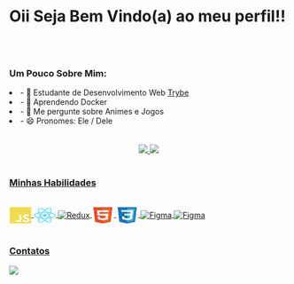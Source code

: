 # Oii Seja Bem Vindo(a) ao meu perfil!!

<br />
<br />

### Um Pouco Sobre Mim:

<div align="center">
  <div align="left" style="display: inline_block">
    <li>- 🔭 Estudante de Desenvolvimento Web <a href="https://betrybe.com">Trybe</a></li>
    <li>- 🌱 Aprendendo Docker</li>
    <li>- 💬 Me pergunte sobre Animes e Jogos</li>
    <li>- 😄 Pronomes: Ele / Dele </li>
  </div>
</div>

<br />
<br />

<div align="center">
  <a href="https://github.com/Pedro0505">
  <img height="150em" src="https://github-readme-stats.vercel.app/api?username=Pedro0505&show_icons=true&theme=dracula&include_all_commits=true&count_private=true"/>
  <img height="150em" src="https://github-readme-stats.vercel.app/api/top-langs/?username=Pedro0505&layout=compact&langs_count=7&theme=dracula"/>
</div>

<br />
  
 ### Minhas Habilidades

<div style="display: inline_block"><br>
  <img align="center" alt="Js" height="30" width="40" src="https://raw.githubusercontent.com/devicons/devicon/master/icons/javascript/javascript-plain.svg">
  <img align="center" alt="React" height="30" width="40" src="https://raw.githubusercontent.com/devicons/devicon/master/icons/react/react-original.svg">
  <img align="center" alt="Redux" height="30" width="40" src="https://cdn.jsdelivr.net/gh/devicons/devicon/icons/redux/redux-original.svg" />
  <img align="center" alt="HTML" height="30" width="40" src="https://raw.githubusercontent.com/devicons/devicon/master/icons/html5/html5-original.svg">
  <img align="center" alt="CSS" height="30" width="40" src="https://raw.githubusercontent.com/devicons/devicon/master/icons/css3/css3-original.svg">
  <img align="center" alt="Figma" height="30" width="40" src="https://cdn.jsdelivr.net/gh/devicons/devicon/icons/figma/figma-original.svg" />
  <img align="center" alt="Figma" height="30" width="40" src="https://cdn.jsdelivr.net/gh/devicons/devicon/icons/docker/docker-original-wordmark.svg" />
</div>

<br />

 ### Contatos
  
<a href="https://www.linkedin.com/in/pedrohenriquer/" target="_blank"><img src="https://img.shields.io/badge/-LinkedIn-%230077B5?style=for-the-badge&logo=linkedin&logoColor=white" target="_blank"></a>
  
<!-- <img align="center" alt="Figma" height="30" width="40" src="https://cdn.jsdelivr.net/gh/devicons/devicon/icons/nodejs/nodejs-original-wordmark.svg" /> -->
<!--   <img align="center" alt="Figma" height="30" width="40" src="https://cdn.jsdelivr.net/gh/devicons/devicon/icons/mysql/mysql-original-wordmark.svg" /> -->
<!--   <img align="center" alt="Ts" height="30" width="40" src="https://raw.githubusercontent.com/devicons/devicon/master/icons/typescript/typescript-plain.svg"> -->
<!--   <img align="center" alt="Python" height="30" width="40" src="https://raw.githubusercontent.com/devicons/devicon/master/icons/python/python-original.svg"> -->
